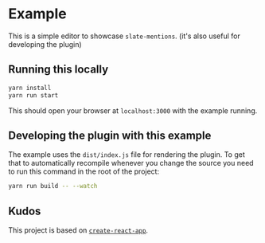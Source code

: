# Example

This is a simple editor to showcase `slate-mentions`. (it's also useful for developing the plugin)

## Running this locally

```sh
yarn install
yarn run start
```

This should open your browser at `localhost:3000` with the example running.

## Developing the plugin with this example

The example uses the `dist/index.js` file for rendering the plugin. To get that to automatically recompile whenever you change the source you need to run this command in the root of the project:

```sh
yarn run build -- --watch
```

## Kudos

This project is based on [`create-react-app`](https://github.com/facebookincubator/create-react-app).

